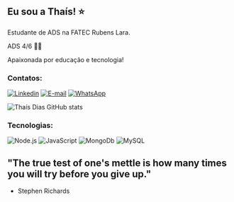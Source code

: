 ## Eu sou a Thaís! ⭐

Estudante de ADS na FATEC Rubens Lara.

ADS 4/6 👩‍💻

Apaixonada por educação e tecnologia!
### Contatos:

[![Linkedin](https://img.shields.io/badge/LinkedIn-0077B5?style=for-the-badge&logo=linkedin&logoColor=white
)](https://www.linkedin.com/in/thaisdiasdev/)
[![E-mail](https://img.shields.io/badge/Gmail-D14836?style=for-the-badge&logo=gmail&logoColor=white
)](thaiisdiias15@gmail.com) [![WhatsApp](https://img.shields.io/badge/WhatsApp-25D366?style=for-the-badge&logo=whatsapp&logoColor=white
)](https://wa.me/5513981530056?text=Ol%C3%A1%21+Acabei+de+conhecer+seu+Reposit%C3%B3rio+no+GitHub.+)

![ Thaís Dias GitHub stats](https://github-readme-stats.vercel.app/api?username=devDiasTha&show_icons=true&theme=radical)

### Tecnologias:

![Node.js](https://img.shields.io/badge/Node.js-43853D?style=for-the-badge&logo=node.js&logoColor=white
) ![JavaScript](https://img.shields.io/badge/JavaScript-F7DF1E?style=for-the-badge&logo=javascript&logoColor=black
) ![MongoDb](https://img.shields.io/badge/MongoDB-4EA94B?style=for-the-badge&logo=mongodb&logoColor=white
) ![MySQL](https://img.shields.io/badge/MySQL-00000F?style=for-the-badge&logo=mysql&logoColor=white
)
## "The true test of one's mettle is how many times you will try before you give up."
- Stephen Richards
